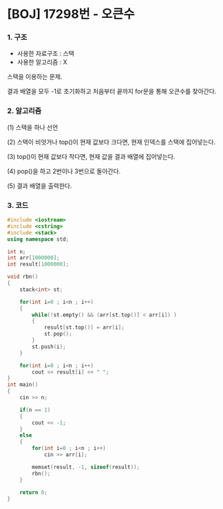 # [BOJ] 17298번 - 오큰수

 

### 1. 구조

- 사용한 자료구조 : 스택
- 사용한 알고리즘 : X

스택을 이용하는 문제.

결과 배열을 모두 -1로 초기화하고 처음부터 끝까지 for문을 통해 오큰수를 찾아간다.
  
  
### 2. 알고리즘

(1) 스택을 하나 선언

(2) 스택이 비엇거나 top()이 현재 값보다 크다면, 현재 인덱스를 스택에 집어넣는다.

(3) top()이 현재 값보다 작다면, 현재 값을 결과 배열에 집어넣는다.

(4) pop()을 하고 2번이나 3번으로 돌아간다.

(5) 결과 배열을 출력한다.

  
  



### 3. 코드

```c++
#include <iostream>
#include <cstring>
#include <stack>
using namespace std;

int n;
int arr[1000000];
int result[1000000];

void rbn()
{
    stack<int> st;

    for(int i=0 ; i<n ; i++)
    {
        while(!st.empty() && (arr[st.top()] < arr[i]) )
        {
            result[st.top()] = arr[i];
            st.pop();
        }
        st.push(i);
    }

    for(int i=0 ; i<n ; i++)
        cout << result[i] << " ";
}
int main()
{
    cin >> n;

    if(n == 1)
    {
        cout << -1;
    }
    else
    {
        for(int i=0 ; i<n ; i++)
            cin >> arr[i];

        memset(result, -1, sizeof(result));
        rbn();
    }
    
    return 0;
}
```

